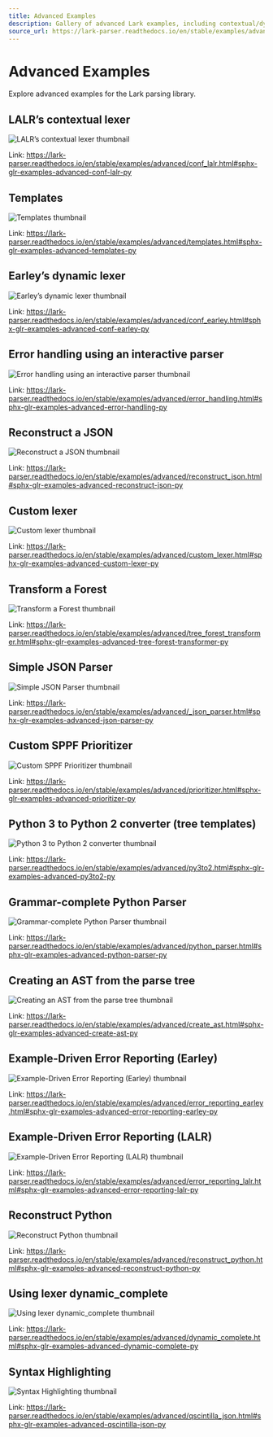 ```yaml
---
title: Advanced Examples
description: Gallery of advanced Lark examples, including contextual/dynamic lexers, templates, error handling, reconstruction, custom lexers, SPPF prioritization, full Python grammar, AST creation, dynamic completion, and syntax highlighting.
source_url: https://lark-parser.readthedocs.io/en/stable/examples/advanced/index.html
---
```


# Advanced Examples

Explore advanced examples for the Lark parsing library.

## LALR’s contextual lexer

![LALR’s contextual lexer thumbnail](https://lark-parser.readthedocs.io/en/stable/_images/sphx_glr_conf_lalr_thumb.png)

Link: https://lark-parser.readthedocs.io/en/stable/examples/advanced/conf_lalr.html#sphx-glr-examples-advanced-conf-lalr-py

## Templates

![Templates thumbnail](https://lark-parser.readthedocs.io/en/stable/_images/sphx_glr_templates_thumb.png)

Link: https://lark-parser.readthedocs.io/en/stable/examples/advanced/templates.html#sphx-glr-examples-advanced-templates-py

## Earley’s dynamic lexer

![Earley’s dynamic lexer thumbnail](https://lark-parser.readthedocs.io/en/stable/_images/sphx_glr_conf_earley_thumb.png)

Link: https://lark-parser.readthedocs.io/en/stable/examples/advanced/conf_earley.html#sphx-glr-examples-advanced-conf-earley-py

## Error handling using an interactive parser

![Error handling using an interactive parser thumbnail](https://lark-parser.readthedocs.io/en/stable/_images/sphx_glr_error_handling_thumb.png)

Link: https://lark-parser.readthedocs.io/en/stable/examples/advanced/error_handling.html#sphx-glr-examples-advanced-error-handling-py

## Reconstruct a JSON

![Reconstruct a JSON thumbnail](https://lark-parser.readthedocs.io/en/stable/_images/sphx_glr_reconstruct_json_thumb.png)

Link: https://lark-parser.readthedocs.io/en/stable/examples/advanced/reconstruct_json.html#sphx-glr-examples-advanced-reconstruct-json-py

## Custom lexer

![Custom lexer thumbnail](https://lark-parser.readthedocs.io/en/stable/_images/sphx_glr_custom_lexer_thumb.png)

Link: https://lark-parser.readthedocs.io/en/stable/examples/advanced/custom_lexer.html#sphx-glr-examples-advanced-custom-lexer-py

## Transform a Forest

![Transform a Forest thumbnail](https://lark-parser.readthedocs.io/en/stable/_images/sphx_glr_tree_forest_transformer_thumb.png)

Link: https://lark-parser.readthedocs.io/en/stable/examples/advanced/tree_forest_transformer.html#sphx-glr-examples-advanced-tree-forest-transformer-py

## Simple JSON Parser

![Simple JSON Parser thumbnail](https://lark-parser.readthedocs.io/en/stable/_images/sphx_glr__json_parser_thumb.png)

Link: https://lark-parser.readthedocs.io/en/stable/examples/advanced/_json_parser.html#sphx-glr-examples-advanced-json-parser-py

## Custom SPPF Prioritizer

![Custom SPPF Prioritizer thumbnail](https://lark-parser.readthedocs.io/en/stable/_images/sphx_glr_prioritizer_thumb.png)

Link: https://lark-parser.readthedocs.io/en/stable/examples/advanced/prioritizer.html#sphx-glr-examples-advanced-prioritizer-py

## Python 3 to Python 2 converter (tree templates)

![Python 3 to Python 2 converter thumbnail](https://lark-parser.readthedocs.io/en/stable/_images/sphx_glr_py3to2_thumb.png)

Link: https://lark-parser.readthedocs.io/en/stable/examples/advanced/py3to2.html#sphx-glr-examples-advanced-py3to2-py

## Grammar-complete Python Parser

![Grammar-complete Python Parser thumbnail](https://lark-parser.readthedocs.io/en/stable/_images/sphx_glr_python_parser_thumb.png)

Link: https://lark-parser.readthedocs.io/en/stable/examples/advanced/python_parser.html#sphx-glr-examples-advanced-python-parser-py

## Creating an AST from the parse tree

![Creating an AST from the parse tree thumbnail](https://lark-parser.readthedocs.io/en/stable/_images/sphx_glr_create_ast_thumb.png)

Link: https://lark-parser.readthedocs.io/en/stable/examples/advanced/create_ast.html#sphx-glr-examples-advanced-create-ast-py

## Example-Driven Error Reporting (Earley)

![Example-Driven Error Reporting (Earley) thumbnail](https://lark-parser.readthedocs.io/en/stable/_images/sphx_glr_error_reporting_earley_thumb.png)

Link: https://lark-parser.readthedocs.io/en/stable/examples/advanced/error_reporting_earley.html#sphx-glr-examples-advanced-error-reporting-earley-py

## Example-Driven Error Reporting (LALR)

![Example-Driven Error Reporting (LALR) thumbnail](https://lark-parser.readthedocs.io/en/stable/_images/sphx_glr_error_reporting_lalr_thumb.png)

Link: https://lark-parser.readthedocs.io/en/stable/examples/advanced/error_reporting_lalr.html#sphx-glr-examples-advanced-error-reporting-lalr-py

## Reconstruct Python

![Reconstruct Python thumbnail](https://lark-parser.readthedocs.io/en/stable/_images/sphx_glr_reconstruct_python_thumb.png)

Link: https://lark-parser.readthedocs.io/en/stable/examples/advanced/reconstruct_python.html#sphx-glr-examples-advanced-reconstruct-python-py

## Using lexer dynamic_complete

![Using lexer dynamic_complete thumbnail](https://lark-parser.readthedocs.io/en/stable/_images/sphx_glr_dynamic_complete_thumb.png)

Link: https://lark-parser.readthedocs.io/en/stable/examples/advanced/dynamic_complete.html#sphx-glr-examples-advanced-dynamic-complete-py

## Syntax Highlighting

![Syntax Highlighting thumbnail](https://lark-parser.readthedocs.io/en/stable/_images/sphx_glr_qscintilla_json_thumb.png)

Link: https://lark-parser.readthedocs.io/en/stable/examples/advanced/qscintilla_json.html#sphx-glr-examples-advanced-qscintilla-json-py
